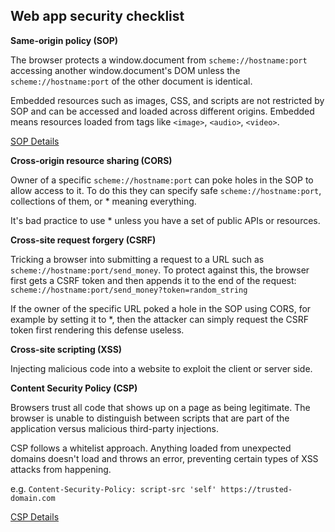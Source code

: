 ## Web app security checklist

**Same-origin policy (SOP)**

The browser protects a window.document from `scheme://hostname:port` accessing another window.document's DOM unless the `scheme://hostname:port` of the other document is identical.

Embedded resources such as images, CSS, and scripts are not restricted by SOP and can be accessed and loaded across different origins. Embedded means resources loaded from tags like `<image>`, `<audio>`, `<video>`.
  
[SOP Details](https://web.dev/same-origin-policy/)
  

**Cross-origin resource sharing (CORS)**

Owner of a specific `scheme://hostname:port` can poke holes in the SOP to allow access to it. To do this they can specify safe `scheme://hostname:port`, collections of them, or * meaning everything.

It's bad practice to use * unless you have a set of public APIs or resources.
  

**Cross-site request forgery (CSRF)**

Tricking a browser into submitting a request to a URL such as `scheme://hostname:port/send_money`. To protect against this, the browser first gets a CSRF token and then appends it to the end of the request: `scheme://hostname:port/send_money?token=random_string`

If the owner of the specific URL poked a hole in the SOP using CORS, for example by setting it to *, then the attacker can simply request the CSRF token first rendering this defense useless.
  

**Cross-site scripting (XSS)**

Injecting malicious code into a website to exploit the client or server side.
  

**Content Security Policy (CSP)**

Browsers trust all code that shows up on a page as being legitimate. The browser is unable to distinguish between scripts that are part of the application versus malicious third-party injections. 

CSP follows a whitelist approach. Anything loaded from unexpected domains doesn't load and throws an error, preventing certain types of XSS attacks from happening. 

e.g. `Content-Security-Policy: script-src 'self' https://trusted-domain.com`

[CSP Details](https://developers.google.com/web/fundamentals/security/csp)